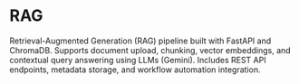 # RAG
Retrieval-Augmented Generation (RAG) pipeline built with FastAPI and ChromaDB. Supports document upload, chunking, vector embeddings, and contextual query answering using LLMs (Gemini). Includes REST API endpoints, metadata storage, and workflow automation integration.
